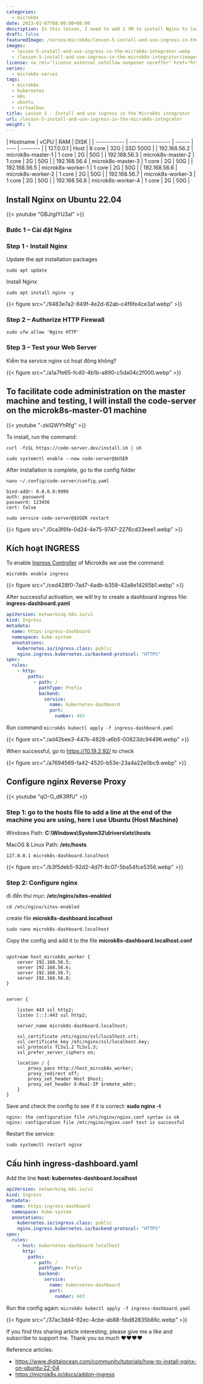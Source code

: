 ```yaml
---
categories:
  - microk8s
date: 2023-01-07T08:00:00+08:00
description: In this lesson, I need to add 1 VM to install Nginx to loadbalancer here I will create 1 more VM ubuntu 22.04
draft: false
featuredImage: /series/microk8s/lesson-5-install-and-use-ingress-in-the-microk8s-integrator.webp
images:
  - lesson-5-install-and-use-ingress-in-the-microk8s-integrator.webp
  - /lesson-5-install-and-use-ingress-in-the-microk8s-integrator/images/index.en.png
license: <a rel="license external nofollow noopener noreffer" href="https://creativecommons.org/licenses/by-nc/4.0/" target="_blank">CC BY-NC 4.0</a>
series:
  - microk8s-series
tags:
  - microk8s
  - kubernetes
  - k8s
  - ubuntu
  - virtualbox
title: Lesson 5 - Install and use ingress in the Microk8s integrator
url: /lesson-5-install-and-use-ingress-in-the-microk8s-integrator
weight: 5
---
```


| Hostname     | vCPU              | RAM    | DISK |
| ------------ | ----------------- | ------ | ---- | -------- |
| 127.0.0.1    | Host              | 8 core | 32G  | SSD 500G |
| 192.168.56.2 | microk8s-master-1 | 1 core | 2G   | 50G      |
| 192.168.56.3 | microk8s-master-2 | 1 core | 2G   | 50G      |
| 192.168.56.4 | microk8s-master-3 | 1 core | 2G   | 50G      |
| 192.168.56.5 | microk8s-worker-1 | 1 core | 2G   | 50G      |
| 192.168.56.6 | microk8s-worker-2 | 1 core | 2G   | 50G      |
| 192.168.56.7 | microk8s-worker-3 | 1 core | 2G   | 50G      |
| 192.168.56.8 | microk8s-worker-4 | 1 core | 2G   | 50G      |

## Install Nginx on Ubuntu 22.04

{{< youtube "GBJrgIYU3aI" >}}

### Bước 1 – Cài đặt Nginx

### Step 1 - Install Nginx

Update the apt installation packages

```nginx
sudo apt update
```

Install Nginx

```nginx
sudo apt install nginx -y
```

{{< figure src="./9483e7a2-849f-4e2d-82ab-c4f6fe4ce3af.webp" >}}

### Step 2 – Authorize HTTP Firewall

```shell
sudo ufw allow 'Nginx HTTP'
```

### Step 3 – Test your Web Server

Kiểm tra service nginx có hoạt đông không?

{{< figure src="./a1a7fe65-fc40-4b1b-a890-c5da04c2f000.webp" >}}

## To facilitate code administration on the master machine and testing, I will install the code-server on the microk8s-master-01 machine

{{< youtube "-zkiQWYhRfg" >}}

To install, run the command:

```nginx
curl -fsSL https://code-server.dev/install.sh | sh

sudo systemctl enable --now code-server@$USER

```

After installation is complete, go to the config folder

```nginx
nano ~/.config/code-server/config.yaml

bind-addr: 0.0.0.0:9999
auth: password
password: 123456
cert: false

sudo service code-server@$USER restart

```

{{< figure src="./0ca3f6fe-0d24-4e75-9747-2276cd33eee1.webp" >}}

## Kích hoạt INGRESS

To enable [Inpress Controller](https://github.com/kubernetes/ingress-nginx) of Microk8s we use the command:

```nginx
microk8s enable ingress
```

{{< figure src="./ced428f0-7ad7-4adb-b358-42a8e14265b1.webp" >}}

After successful activation, we will try to create a dashboard ingress file: **ingress-dashboard.yaml**

```yaml
apiVersion: networking.k8s.io/v1
kind: Ingress
metadata:
  name: https-ingress-dashboard
  namespace: kube-system
  annotations:
    kubernetes.io/ingress.class: public
    nginx.ingress.kubernetes.io/backend-protocol: "HTTPS"
spec:
  rules:
    - http:
        paths:
          - path: /
            pathType: Prefix
            backend:
              service:
                name: kubernetes-dashboard
                port:
                  number: 443
```

Run command `microk8s kubectl apply -f ingress-dashboard.yaml`

{{< figure src="./ad42bee3-447b-4828-a6b5-00823dc94496.webp" >}}

When successful, go to https://10.19.2.92/ to check

{{< figure src="./a7694569-fa42-4520-b53e-23a4a22e0bc9.webp" >}}

## Configure nginx Reverse Proxy

{{< youtube "qO-O_dK3RfU" >}}

### Step 1: go to the hosts file to add a line at the end of the machine you are using, here I use Ubuntu (Host Machine)

Windows Path: **C:\Windows\System32\drivers\etc\hosts**

MacOS & Linux Path: **/etc/hosts**

```nginx
127.0.0.1 microk8s-dashboard.localhost
```

{{< figure src="./b3f5deb5-92d2-4d7f-8c07-5ba54fce5356.webp" >}}

### Step 2: Configure nginx

đi đến thư mục: **/etc/nginx/sites-enabled**

```nginx
cd /etc/nginx/sites-enabled
```

create file **microk8s-dashboard.localhost**

```nginx
sudo nano microk8s-dashboard.localhost
```

Copy the config and add it to the file **microk8s-dashboard.localhost.conf**

```nginx

upstream host_mircok8s_worker {
    server 192.168.56.5;
    server 192.168.56.6;
    server 192.168.56.7;
    server 192.168.56.8;
}


server {

    listen 443 ssl http2;
    listen [::]:443 ssl http2;

    server_name microk8s-dashboard.localhost;

    ssl_certificate /etc/nginx/ssl/localhost.crt;
    ssl_certificate_key /etc/nginx/ssl/localhost.key;
    ssl_protocols TLSv1.2 TLSv1.3;
    ssl_prefer_server_ciphers on;

    location / {
        proxy_pass http://host_mircok8s_worker;
        proxy_redirect off;
        proxy_set_header Host $host;
        proxy_set_header X-Real-IP $remote_addr;
    }
}
```

Save and check the config to see if it is correct: **sudo nginx -t**

```nginx
nginx: the configuration file /etc/nginx/nginx.conf syntax is ok
nginx: configuration file /etc/nginx/nginx.conf test is successful
```

Restart the service:

```nginx
sudo systemctl restart nginx
```

## Cấu hình ingress-dashboard.yaml

Add the line **host: kubernetes-dashboard.localhost**

```yaml
apiVersion: networking.k8s.io/v1
kind: Ingress
metadata:
  name: https-ingress-dashboard
  namespace: kube-system
  annotations:
    kubernetes.io/ingress.class: public
    nginx.ingress.kubernetes.io/backend-protocol: "HTTPS"
spec:
  rules:
    - host: kubernetes-dashboard.localhost
      http:
        paths:
          - path: /
            pathType: Prefix
            backend:
              service:
                name: kubernetes-dashboard
                port:
                  number: 443
```

Run the config again: `microk8s kubectl apply -f ingress-dashboard.yaml`

{{< figure src="./37ac3dd4-92ec-4cbe-ab88-5bd82835b86c.webp" >}}

If you find this sharing article interesting, please give me a like and subscribe to support me. Thank you so much ♥️♥️♥️♥️

Reference articles:

- https://www.digitalocean.com/community/tutorials/how-to-install-nginx-on-ubuntu-22-04
- https://microk8s.io/docs/addon-ingress
